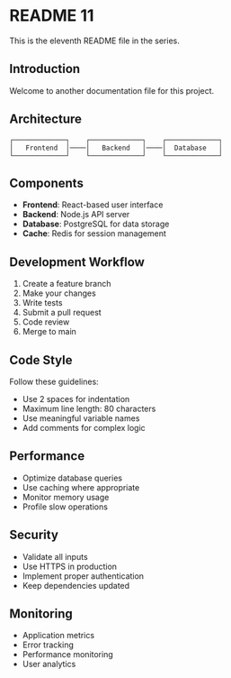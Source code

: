 # README 11

This is the eleventh README file in the series.

## Introduction
Welcome to another documentation file for this project.

## Architecture
```
┌─────────────┐    ┌─────────────┐    ┌─────────────┐
│   Frontend  │────│   Backend   │────│  Database   │
└─────────────┘    └─────────────┘    └─────────────┘
```

## Components
- **Frontend**: React-based user interface
- **Backend**: Node.js API server
- **Database**: PostgreSQL for data storage
- **Cache**: Redis for session management

## Development Workflow
1. Create a feature branch
2. Make your changes
3. Write tests
4. Submit a pull request
5. Code review
6. Merge to main

## Code Style
Follow these guidelines:
- Use 2 spaces for indentation
- Maximum line length: 80 characters
- Use meaningful variable names
- Add comments for complex logic

## Performance
- Optimize database queries
- Use caching where appropriate
- Monitor memory usage
- Profile slow operations

## Security
- Validate all inputs
- Use HTTPS in production
- Implement proper authentication
- Keep dependencies updated

## Monitoring
- Application metrics
- Error tracking
- Performance monitoring
- User analytics
